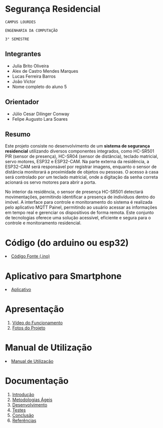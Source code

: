 # Segurança Residencial

`CAMPUS LOURDES`

`ENGENHARIA DA COMPUTAÇÃO`

`3° SEMESTRE`

## Integrantes

* Julia Brito Oliveira 
* Alex de Castro Mendes Marques
* Lucas Ferreira Barros
* João Victor 
* Nome completo do aluno 5

## Orientador

* Júlio Cesar Dilinger Conway
* Felipe Augusto Lara Soares

## Resumo

Este projeto consiste no desenvolvimento de um **sistema de segurança residencial** utilizando diversos componentes integrados, como HC-SR501 PIR (sensor de presença), HC-SR04 (sensor de distância), teclado matricial, servo motores, ESP32 e ESP32-CAM. Na parte externa da residência, a ESP32-CAM será responsável por registrar imagens, enquanto o sensor de distância monitorará a proximidade de objetos ou pessoas. O acesso à casa será controlado por um teclado matricial, onde a digitação da senha correta acionará os servo motores para abrir a porta.  

No interior da residência, o sensor de presença HC-SR501 detectará movimentações, permitindo identificar a presença de indivíduos dentro do imóvel. A interface para controle e monitoramento do sistema é realizada pelo aplicativo MQTT Painel, permitindo ao usuário acessar as informações em tempo real e gerenciar os dispositivos de forma remota. Este conjunto de tecnologias oferece uma solução acessível, eficiente e segura para o controle e monitoramento residencial.

# Código (do arduino ou esp32)

<li><a href="Codigo/README.md"> Código Fonte (.ino)</a></li>

# Aplicativo para Smartphone

<li><a href="App/README.md"> Aplicativo </a></li>

# Apresentação

<ol>
<li><a href="Apresentacao/README.md"> Vídeo do Funcionamento</a></li>
<li><a href="Apresentacao/README.md"> Fotos do Projeto</a></li>
</ol>

# Manual de Utilização

<li><a href="Manual/manual de utilização.md"> Manual de Utilização</a></li>


# Documentação

<ol>
<li><a href="Documentacao/01-Introducão.md"> Introdução</a></li>
<li><a href="Documentacao/02-Metodologias Ágeis.md"> Metodologias Ágeis</a></li>
<li><a href="Documentacao/03-Desenvolvimento.md"> Desenvolvimento </a></li>
<li><a href="Documentacao/04-Testes.md"> Testes </a></li>
<li><a href="Documentacao/05-Conclusão.md"> Conclusão </a></li>
<li><a href="Documentacao/06-Referências.md"> Referências </a></li>
</ol>

